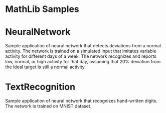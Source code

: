 # MathLib Samples

# NeuralNetwork

Sample application of neural network that detects deviations from a normal activity. The network is trained on a simulated  input that imitates variable activity for different days of a week. The network recognizes and reports low, normal, or high activity for that day, assuming that 20% deviation from the ideal target is still a normal activity.

# TextRecognition

Sample application of neural network that recognizes hand-written digits. The network is trained on MNIST dataset.
